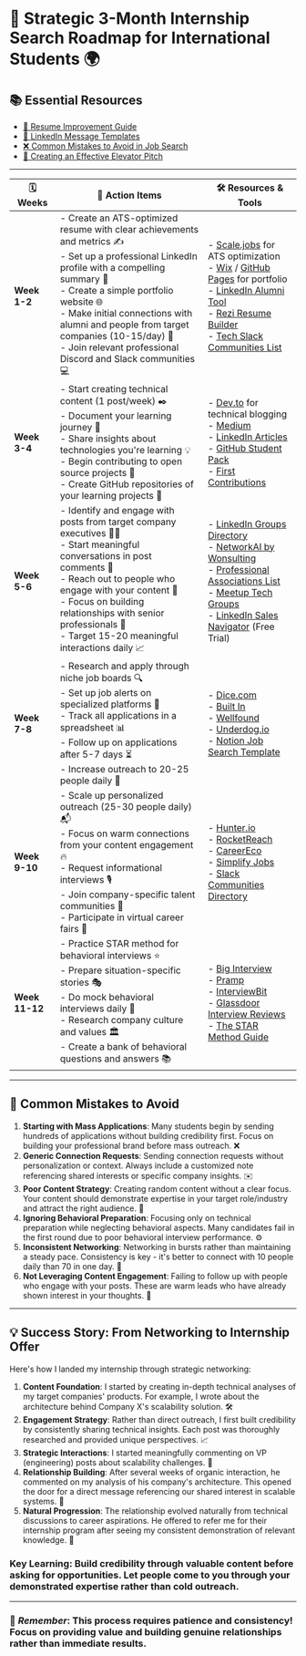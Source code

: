 # 🌟 Strategic 3-Month Internship Search Roadmap for International Students 🌍

## 📚 Essential Resources
- [📄 Resume Improvement Guide](https://docs.google.com/document/d/1UxR3vH8h9sI-26axKltXI-qMS8tdogNM_urBbt88tm0/edit?tab=t.0#heading=h.zco1hzrgqrt8)
- [💬 LinkedIn Message Templates](https://docs.google.com/document/d/1EqGYacftWNvE1eWlOioeCSsTcXt_P46QIet_ULwnJTc/edit?tab=t.0#heading=h.ectr3fwejbsd)
- [❌ Common Mistakes to Avoid in Job Search](https://docs.google.com/document/d/1swi8pu0J82kz8yA7TDqYTpwRARUB9BSeKFgqX1w1vfs/edit?tab=t.0#heading=h.p0j5pjvtwzfp)
- [🎤 Creating an Effective Elevator Pitch](https://docs.google.com/document/d/1VoTJOvjfRns70acsOZ2lD-MTgtT2skPQuDGWO58F9kc/edit?tab=t.0#heading=h.67cf16b6u82v)

---

| 🗓️ Weeks | 🔑 Action Items | 🛠️ Resources & Tools |
|----------|-----------------|-----------------------|
| **Week 1-2** | -  Create an ATS-optimized resume with clear achievements and metrics ✍️<br>-  Set up a professional LinkedIn profile with a compelling summary 💼<br>-  Create a simple portfolio website 🌐<br>-  Make initial connections with alumni and people from target companies (10-15/day) 🤝<br>-  Join relevant professional Discord and Slack communities 💻 | -  [Scale.jobs](https://scale.jobs) for ATS optimization<br>-  [Wix](https://wix.com) / [GitHub Pages](https://pages.github.com) for portfolio<br>-  [LinkedIn Alumni Tool](https://www.linkedin.com/school)<br>-  [Rezi Resume Builder](https://rezi.ai)<br>-  [Tech Slack Communities List](https://github.com/designertype/tech-slack-communities) |
| **Week 3-4** | -  Start creating technical content (1 post/week) ✒️<br>-  Document your learning journey 📖<br>-  Share insights about technologies you're learning 💡<br>-  Begin contributing to open source projects 🌱<br>-  Create GitHub repositories of your learning projects 📂 | -  [Dev.to](https://dev.to) for technical blogging<br>-  [Medium](https://medium.com)<br>-  [LinkedIn Articles](https://www.linkedin.com/post/new/article)<br>-  [GitHub Student Pack](https://education.github.com/pack)<br>-  [First Contributions](https://github.com/firstcontributions/first-contributions) |
| **Week 5-6** | -  Identify and engage with posts from target company executives 🧑‍💼<br>-  Start meaningful conversations in post comments 💬<br>-  Reach out to people who engage with your content 🔗<br>-  Focus on building relationships with senior professionals 🤝<br>-  Target 15-20 meaningful interactions daily 📈 | -  [LinkedIn Groups Directory](https://www.linkedin.com/groups)<br>-  [NetworkAI by Wonsulting](https://wonsulting.com/networkai)<br>-  [Professional Associations List](https://www.careeronestop.org/Toolkit/Training/find-professional-associations.aspx)<br>-  [Meetup Tech Groups](https://www.meetup.com/topics/tech)<br>-  [LinkedIn Sales Navigator](https://business.linkedin.com/sales-solutions/sales-navigator) (Free Trial) |
| **Week 7-8** | -  Research and apply through niche job boards 🔍<br>-  Set up job alerts on specialized platforms 📩<br>-  Track all applications in a spreadsheet 📊<br>-  Follow up on applications after 5-7 days ⏳<br>-  Increase outreach to 20-25 people daily 🚀 | -  [Dice.com](https://www.dice.com)<br>-  [Built In](https://builtin.com)<br>-  [Wellfound](https://wellfound.com)<br>-  [Underdog.io](https://underdog.io)<br>-  [Notion Job Search Template](https://www.notion.so/templates/job-applications-tracker) |
| **Week 9-10** | -  Scale up personalized outreach (25-30 people daily) 📬<br>-  Focus on warm connections from your content engagement 🔥<br>-  Request informational interviews 🎙️<br>-  Join company-specific talent communities 🏢<br>-  Participate in virtual career fairs 🎡 | -  [Hunter.io](https://hunter.io)<br>-  [RocketReach](https://rocketreach.co)<br>-  [CareerEco](https://www.careereco.com/events/virtual-career-fairs)<br>-  [Simplify Jobs](https://simplify.jobs)<br>-  [Slack Communities Directory](https://slofile.com/category/career) |
| **Week 11-12** | -  Practice STAR method for behavioral interviews ⭐<br>-  Prepare situation-specific stories 🎭<br>-  Do mock behavioral interviews daily 🎥<br>-  Research company culture and values 🏛️<br>-  Create a bank of behavioral questions and answers 📚 | -  [Big Interview](https://www.biginterview.com)<br>-  [Pramp](https://www.pramp.com)<br>-  [InterviewBit](https://www.interviewbit.com)<br>-  [Glassdoor Interview Reviews](https://www.glassdoor.com/Interview)<br>-  [The STAR Method Guide](https://www.themuse.com/advice/star-interview-method) |

---

## 🚫 Common Mistakes to Avoid

1. **Starting with Mass Applications**: Many students begin by sending hundreds of applications without building credibility first. Focus on building your professional brand before mass outreach. ❌
2. **Generic Connection Requests**: Sending connection requests without personalization or context. Always include a customized note referencing shared interests or specific company insights. ✉️
3. **Poor Content Strategy**: Creating random content without a clear focus. Your content should demonstrate expertise in your target role/industry and attract the right audience. 📝
4. **Ignoring Behavioral Preparation**: Focusing only on technical preparation while neglecting behavioral aspects. Many candidates fail in the first round due to poor behavioral interview performance. ⚙️
5. **Inconsistent Networking**: Networking in bursts rather than maintaining a steady pace. Consistency is key - it's better to connect with 10 people daily than 70 in one day. 🔄
6. **Not Leveraging Content Engagement**: Failing to follow up with people who engage with your posts. These are warm leads who have already shown interest in your thoughts. 🌟

---

## 💡 Success Story: From Networking to Internship Offer 

Here's how I landed my internship through strategic networking:

1. **Content Foundation**: I started by creating in-depth technical analyses of my target companies' products. For example, I wrote about the architecture behind Company X's scalability solution. 🛠️
2. **Engagement Strategy**: Rather than direct outreach, I first built credibility by consistently sharing technical insights. Each post was thoroughly researched and provided unique perspectives. 📈
3. **Strategic Interactions**: I started meaningfully commenting on VP (engineering) posts about scalability challenges. 💬
4. **Relationship Building**: After several weeks of organic interaction, he commented on my analysis of his company's architecture. This opened the door for a direct message referencing our shared interest in scalable systems. 🤝
5. **Natural Progression**: The relationship evolved naturally from technical discussions to career aspirations. He offered to refer me for their internship program after seeing my consistent demonstration of relevant knowledge. 🎉

### **Key Learning**: Build credibility through valuable content before asking for opportunities. Let people come to you through your demonstrated expertise rather than cold outreach.

---

### 🌟 *Remember*: This process requires patience and consistency! Focus on providing value and building genuine relationships rather than immediate results.
